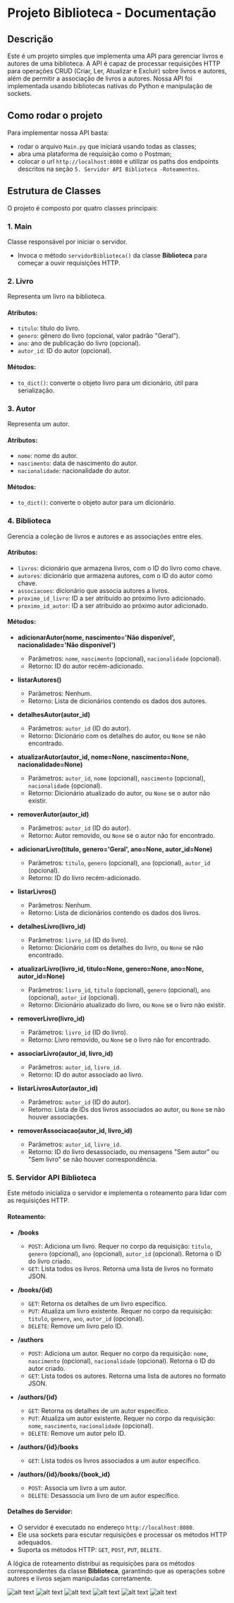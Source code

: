 # Projeto Biblioteca - Documentação

## Descrição
Este é um projeto simples que implementa uma API para gerenciar livros e autores de uma biblioteca. A API é capaz de processar requisições HTTP para operações CRUD (Criar, Ler, Atualizar e Excluir) sobre livros e autores, além de permitir a associação de livros a autores. Nossa API foi implementada usando bibliotecas nativas do Python e manipulação de sockets.

## Como rodar o projeto
Para implementar nossa API basta: 
- rodar o arquivo `Main.py` que iniciará usando todas as classes;
- abra uma plataforma de requisição como o Postman;
- colocar o url `http://localhost:8080` e utilizar os paths dos endpoints descritos na seção `5. Servidor API Biblioteca -Roteamentos`.

## Estrutura de Classes

O projeto é composto por quatro classes principais:

### 1. Main
Classe responsável por iniciar o servidor.
- Invoca o método `servidorBiblioteca()` da classe **Biblioteca** para começar a ouvir requisições HTTP.

### 2. Livro
Representa um livro na biblioteca.

#### Atributos:
- `titulo`: título do livro.
- `genero`: gênero do livro (opcional, valor padrão "Geral").
- `ano`: ano de publicação do livro (opcional).
- `autor_id`: ID do autor (opcional).

#### Métodos:
- `to_dict()`: converte o objeto livro para um dicionário, útil para serialização.

### 3. Autor
Representa um autor.

#### Atributos:
- `nome`: nome do autor.
- `nascimento`: data de nascimento do autor.
- `nacionalidade`: nacionalidade do autor.

#### Métodos:
- `to_dict()`: converte o objeto autor para um dicionário.

### 4. Biblioteca
Gerencia a coleção de livros e autores e as associações entre eles.

#### Atributos:
- `livros`: dicionário que armazena livros, com o ID do livro como chave.
- `autores`: dicionário que armazena autores, com o ID do autor como chave.
- `associacoes`: dicionário que associa autores a livros.
- `proximo_id_livro`: ID a ser atribuído ao próximo livro adicionado.
- `proximo_id_autor`: ID a ser atribuído ao próximo autor adicionado.

#### Métodos:
- **adicionarAutor(nome, nascimento='Não disponível', nacionalidade='Não disponível')**
  - Parâmetros: `nome`, `nascimento` (opcional), `nacionalidade` (opcional).
  - Retorno: ID do autor recém-adicionado.

- **listarAutores()**
  - Parâmetros: Nenhum.
  - Retorno: Lista de dicionários contendo os dados dos autores.

- **detalhesAutor(autor_id)**
  - Parâmetros: `autor_id` (ID do autor).
  - Retorno: Dicionário com os detalhes do autor, ou `None` se não encontrado.

- **atualizarAutor(autor_id, nome=None, nascimento=None, nacionalidade=None)**
  - Parâmetros: `autor_id`, `nome` (opcional), `nascimento` (opcional), `nacionalidade` (opcional).
  - Retorno: Dicionário atualizado do autor, ou `None` se o autor não existir.

- **removerAutor(autor_id)**
  - Parâmetros: `autor_id` (ID do autor).
  - Retorno: Autor removido, ou `None` se o autor não for encontrado.

- **adicionarLivro(titulo, genero='Geral', ano=None, autor_id=None)**
  - Parâmetros: `titulo`, `genero` (opcional), `ano` (opcional), `autor_id` (opcional).
  - Retorno: ID do livro recém-adicionado.

- **listarLivros()**
  - Parâmetros: Nenhum.
  - Retorno: Lista de dicionários contendo os dados dos livros.

- **detalhesLivro(livro_id)**
  - Parâmetros: `livro_id` (ID do livro).
  - Retorno: Dicionário com os detalhes do livro, ou `None` se não encontrado.

- **atualizarLivro(livro_id, titulo=None, genero=None, ano=None, autor_id=None)**
  - Parâmetros: `livro_id`, `titulo` (opcional), `genero` (opcional), `ano` (opcional), `autor_id` (opcional).
  - Retorno: Dicionário atualizado do livro, ou `None` se o livro não existir.

- **removerLivro(livro_id)**
  - Parâmetros: `livro_id` (ID do livro).
  - Retorno: Livro removido, ou `None` se o livro não for encontrado.

- **associarLivro(autor_id, livro_id)**
  - Parâmetros: `autor_id`, `livro_id`.
  - Retorno: ID do autor associado ao livro.

- **listarLivrosAutor(autor_id)**
  - Parâmetros: `autor_id` (ID do autor).
  - Retorno: Lista de IDs dos livros associados ao autor, ou `None` se não houver associações.

- **removerAssociacao(autor_id, livro_id)**
  - Parâmetros: `autor_id`, `livro_id`.
  - Retorno: ID do livro desassociado, ou mensagens "Sem autor" ou "Sem livro" se não houver correspondência.

### 5. Servidor API Biblioteca
Este método inicializa o servidor e implementa o roteamento para lidar com as requisições HTTP.

#### Roteamento:
- **/books**
  - `POST`: Adiciona um livro. Requer no corpo da requisição: `titulo`, `genero` (opcional), `ano` (opcional), `autor_id` (opcional). Retorna o ID do livro criado.
  - `GET`: Lista todos os livros. Retorna uma lista de livros no formato JSON.
  
- **/books/{id}**
  - `GET`: Retorna os detalhes de um livro específico.
  - `PUT`: Atualiza um livro existente. Requer no corpo da requisição: `titulo`, `genero`, `ano`, `autor_id` (opcional).
  - `DELETE`: Remove um livro pelo ID.

- **/authors**
  - `POST`: Adiciona um autor. Requer no corpo da requisição: `nome`, `nascimento` (opcional), `nacionalidade` (opcional). Retorna o ID do autor criado.
  - `GET`: Lista todos os autores. Retorna uma lista de autores no formato JSON.

- **/authors/{id}**
  - `GET`: Retorna os detalhes de um autor específico.
  - `PUT`: Atualiza um autor existente. Requer no corpo da requisição: `nome`, `nascimento`, `nacionalidade` (opcional).
  - `DELETE`: Remove um autor pelo ID.

- **/authors/{id}/books**
  - `GET`: Lista todos os livros associados a um autor específico.

- **/authors/{id}/books/{book_id}**
  - `POST`: Associa um livro a um autor.
  - `DELETE`: Desassocia um livro de um autor específico.

#### Detalhes do Servidor:
- O servidor é executado no endereço `http://localhost:8080`.
- Ele usa sockets para escutar requisições e processar os métodos HTTP adequados.
- Suporta os métodos HTTP: `GET`, `POST`, `PUT`, `DELETE`.

A lógica de roteamento distribui as requisições para os métodos correspondentes da classe **Biblioteca**, garantindo que as operações sobre autores e livros sejam manipuladas corretamente.

![alt text](image.png)
![alt text](image-1.png)
![alt text](image-2.png)
![alt text](image-3.png)
![alt text](image-4.png)
![alt text](image-5.png)
